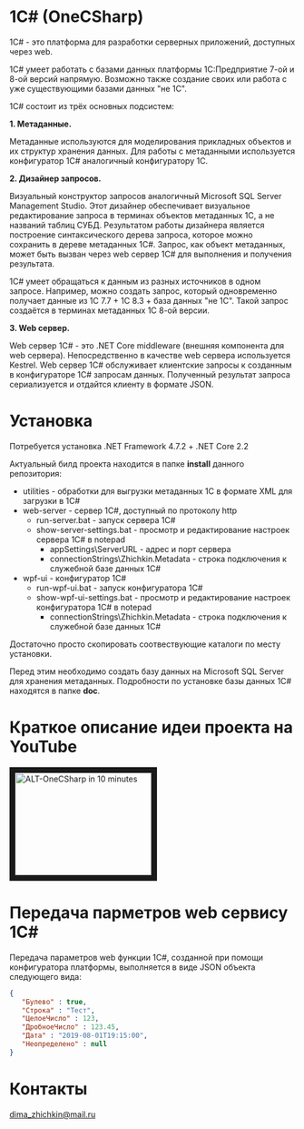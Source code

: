 # 1C# (OneCSharp)
1C# - это платформа для разработки серверных приложений, доступных через web.

1C# умеет работать с базами данных платформы 1С:Предприятие 7-ой и 8-ой версий напрямую.
Возможно также создание своих или работа с уже существующими базами данных "не 1С".

1C# состоит из трёх основных подсистем:

**1. Метаданные.**

Метаданные используются для моделирования прикладных объектов и их структур хранения данных.
Для работы с метаданными используется конфигуратор 1C# аналогичный конфигуратору 1С.

**2. Дизайнер запросов.**

Визуальный конструктор запросов аналогичный Microsoft SQL Server Management Studio. Этот дизайнер обеспечивает визуальное редактирование запроса в терминах объектов метаданных 1С, а не названий таблиц СУБД. Результатом работы дизайнера является построение синтаксического дерева запроса, которое можно сохранить в дереве метаданных 1C#. Запрос, как объект метаданных, может быть вызван через web сервер 1C# для выполнения и получения результата.

1C# умеет обращаться к данным из разных источников в одном запросе. Например, можно создать запрос, который одновременно получает данные из 1С 7.7 + 1С 8.3 + база данных "не 1С". Такой запрос создаётся в терминах метаданных 1С 8-ой версии.

**3. Web сервер.**

Web сервер 1C# - это .NET Core middleware (внешняя компонента для web сервера).
Непосредственно в качестве web сервера используется Kestrel.
Web сервер 1C# обслуживает клиентские запросы к созданным в конфигураторе 1C# запросам данных.
Полученный результат запроса сериализуется и отдайтся клиенту в формате JSON.

# Установка

Потребуется установка .NET Framework 4.7.2 + .NET Core 2.2

Актуальный билд проекта находится в папке **install** данного репозитория:

* utilities - обработки для выгрузки метаданных 1С в формате XML для загрузки в 1C#
* web-server - сервер 1C#, доступный по протоколу http
  - run-server.bat - запуск сервера 1C#
  - show-server-settings.bat - просмотр и редактирование настроек сервера 1C# в notepad
    - appSettings\ServerURL - адрес и порт сервера
    - connectionStrings\Zhichkin.Metadata - строка подключения к служебной базе данных 1C#
* wpf-ui - конфигуратор 1C#
  - run-wpf-ui.bat - запуск конфигуратора 1C#
  - show-wpf-ui-settings.bat - просмотр и редактирование настроек конфигуратора 1C# в notepad
    - connectionStrings\Zhichkin.Metadata - строка подключения к служебной базе данных 1C#

Достаточно просто скопировать соотвествующие каталоги по месту установки.

Перед этим необходимо создать базу данных на Microsoft SQL Server для хранения метаданных. Подробности по установке базы данных 1C# находятся в папке **doc**.

# Краткое описание идеи проекта на YouTube

<a href="https://youtu.be/mxLNecqwZ4E" target="_blank"><img src="https://img.youtube.com/vi/mxLNecqwZ4E/0.jpg" 
alt="ALT-OneCSharp in 10 minutes" width="240" height="180" border="10" /></a>

# Передача парметров web сервису 1C#

Передача параметров web функции 1C#, созданной при помощи конфигуратора платформы, выполняется в виде JSON объекта следующего вида:
```json
{
   "Булево" : true,
   "Строка" : "Тест",
   "ЦелоеЧисло" : 123,
   "ДробноеЧисло" : 123.45,
   "Дата" : "2019-08-01T19:15:00",
   "Неопределено" : null
}
```

# Контакты

dima_zhichkin@mail.ru
